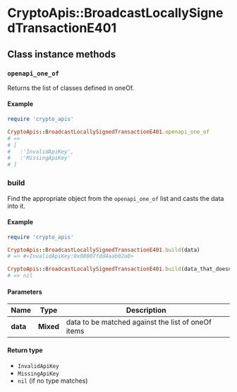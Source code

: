 # CryptoApis::BroadcastLocallySignedTransactionE401

## Class instance methods

### `openapi_one_of`

Returns the list of classes defined in oneOf.

#### Example

```ruby
require 'crypto_apis'

CryptoApis::BroadcastLocallySignedTransactionE401.openapi_one_of
# =>
# [
#   :'InvalidApiKey',
#   :'MissingApiKey'
# ]
```

### build

Find the appropriate object from the `openapi_one_of` list and casts the data into it.

#### Example

```ruby
require 'crypto_apis'

CryptoApis::BroadcastLocallySignedTransactionE401.build(data)
# => #<InvalidApiKey:0x00007fdd4aab02a0>

CryptoApis::BroadcastLocallySignedTransactionE401.build(data_that_doesnt_match)
# => nil
```

#### Parameters

| Name | Type | Description |
| ---- | ---- | ----------- |
| **data** | **Mixed** | data to be matched against the list of oneOf items |

#### Return type

- `InvalidApiKey`
- `MissingApiKey`
- `nil` (if no type matches)

